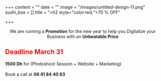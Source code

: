 +++
content = ""
date = ""
image = "/images/untitled-design-11.png"
sushi_box = []
title = "<h2 style=\"color:red;\">70 % OFF</h2>"

+++
<p style="text-align:center;">We are running a <b>Promotion</b> for the new year to help you Digitalize your Business with an <b>Unbeatable Price</b></h4><h2 style="color:red;"> Deadline March 31 </h2><p><b>1500 Dh</b> for (Photoshoot Session + Website + Marketing)<br><br>Book a call at <b>06 41 84 40 63</p>